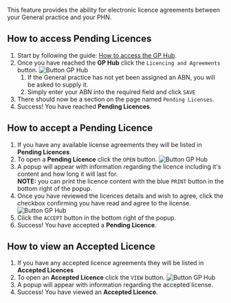 This feature provides the ability for electronic licence agreements between your General practice and your PHN.

## How to access **Pending Licences**

1. Start by following the guide: <a href="../../practices/introduction/#how-to-access-the-gp-hub" target="_blank">How to access the GP Hub</a>.
2. Once you have reached the **GP Hub** click the `Licencing and Agreements` button.
    ![Button GP Hub](../../images/btn-license-agreements.png)  
      1. If the General practice has not yet been assigned an ABN, you will be asked to supply it.
      2. Simply enter your ABN into the required field and click `SAVE`
3. There should now be a section on the page named `Pending Licenses`.
4. Success! You have reached **Pending Licences**.

## How to accept a **Pending Licence**

1. If you have any available license agreements they will be listed in **Pending Licences**.
2. To open a **Pending Licence** click the `OPEN` button.
    ![Button GP Hub](../../images/row-pending-license.PNG)
3. A popup will appear with information regarding the licence including it's content and how long it will last for.  
    **NOTE:** you can print the licence content with the blue `PRINT` button in the bottom right of the popup.
4. Once you have reviewed the licences details and wish to agree, click the checkbox confirming you have read and agree to the license. 
    ![Button GP Hub](../../images/chk-license-agree.PNG)
5. Click the `ACCEPT` button in the bottom right of the popup.
6. Success! You have accepted a **Pending Licence**.

## How to view an **Accepted Licence**

1. If you have any accepted licence agreements they will be listed in **Accepted Licences**
2. To open an **Accepted Licence** click the `VIEW` button.
    ![Button GP Hub](../../images/row-accepted-license.PNG)
3. A popup will appear with information regarding the accepted license.
4. Success! You have viewed an **Accepted Licence**.
